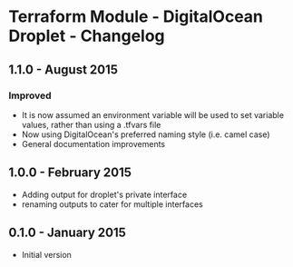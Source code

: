 # Terraform Module - DigitalOcean Droplet - Changelog

## 1.1.0 - August 2015

### Improved

* It is now assumed an environment variable will be used to set variable values, rather than using a .tfvars file
* Now using DigitalOcean's preferred naming style (i.e. camel case)
* General documentation improvements

## 1.0.0 - February 2015

* Adding output for droplet's private interface
* renaming outputs to cater for multiple interfaces

## 0.1.0 - January 2015

* Initial version
